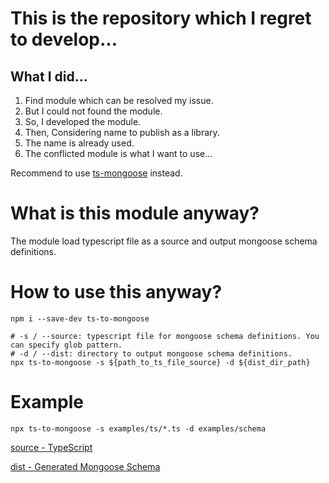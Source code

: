 # This is the repository which I regret to develop...

## What I did...
1. Find module which can be resolved my issue.
2. But I could not found the module.
3. So, I developed the module.
4. Then, Considering name to publish as a library.
5. The name is already used.
6. The conflicted module is what I want to use...

Recommend to use [ts-mongoose](https://www.npmjs.com/package/ts-mongoose) instead.

# What is this module anyway?
The module load typescript file as a source and output mongoose schema definitions.

# How to use this anyway?
```
npm i --save-dev ts-to-mongoose

# -s / --source: typescript file for mongoose schema definitions. You can specify glob pattern.
# -d / --dist: directory to output mongoose schema definitions.
npx ts-to-mongoose -s ${path_to_ts_file_source} -d ${dist_dir_path}
```

# Example
```
npx ts-to-mongoose -s examples/ts/*.ts -d examples/schema
```
[source - TypeScript](examples/ts/sample.ts)

[dist - Generated Mongoose Schema](examples/schema/sample.mongoose.ts)

